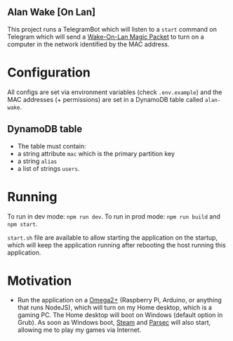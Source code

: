Alan Wake [On Lan]
---

This project runs a TelegramBot which will listen to a `start` command on Telegram which will send a [Wake-On-Lan Magic Packet](https://en.wikipedia.org/wiki/Wake-on-LAN) to turn on a computer in the network identified by the MAC address.

# Configuration
All configs are set via environment variables (check `.env.example`) and the MAC addresses (+ permissions) are set in a DynamoDB table called `alan-wake`.

## DynamoDB table
- The table must contain:
- a string attribute `mac` which is the primary partition key
- a string `alias`
- a list of strings `users`.

# Running

To run in dev mode: `npm run dev`.
To run in prod mode: `npm run build` and `npm start`.

`start.sh` file are available to allow starting the application on the startup, which will keep the application running after rebooting the host running this application.

# Motivation

- Run the application on a [Omega2+](https://onion.io/store/omega2p/) (Raspberry Pi, Arduino, or anything that runs NodeJS), which will turn on my Home desktop, which is a gaming PC. The Home desktop will boot on Windows (default option in Grub). As soon as Windows boot, [Steam](https://store.steampowered.com) and [Parsec](https://parsecgaming.com/) will also start, allowing me to play my games via Internet.
